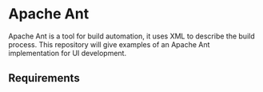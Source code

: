 # Apache Ant

Apache Ant is a tool for build automation, it uses XML to describe the build process. This repository will give examples of an Apache Ant implementation for UI development.

## Requirements 

